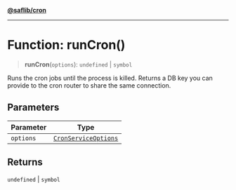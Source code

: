 [**@saflib/cron**](../index.md)

***

# Function: runCron()

> **runCron**(`options`): `undefined` \| `symbol`

Runs the cron jobs until the process is killed. Returns a DB key you can
provide to the cron router to share the same connection.

## Parameters

| Parameter | Type |
| ------ | ------ |
| `options` | [`CronServiceOptions`](../interfaces/CronServiceOptions.md) |

## Returns

`undefined` \| `symbol`
